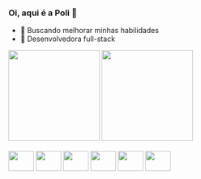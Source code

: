 ### Oi, aqui é a Poli 👻

- 🌱 Buscando melhorar minhas habilidades
- 🤯 Desenvolvedora full-stack

<div>
  <img height= '180em'src='https://github-readme-stats.vercel.app/api?username=poliana-dev&show_icons=true&theme=dracula'>
  <img height= '180em' src='https://github-readme-stats.vercel.app/api/top-langs/?username=poliana-dev&layout=compact&langs_count=16&theme=dracula'>
</div>

<div style="display:inline_block"><br/>
  <img align='center' height='40' width='50' src="https://cdn.jsdelivr.net/gh/devicons/devicon@latest/icons/python/python-original.svg" />
  <img align='center' height='40' width='50' src="https://cdn.jsdelivr.net/gh/devicons/devicon@latest/icons/javascript/javascript-original.svg" />
  <img align='center' height='40' width='50' src="https://cdn.jsdelivr.net/gh/devicons/devicon@latest/icons/html5/html5-original.svg" />
  <img align='center' height='40' width='50' src="https://cdn.jsdelivr.net/gh/devicons/devicon@latest/icons/css3/css3-original.svg" />
  <img align='center' height='40' width='50' src="https://cdn.jsdelivr.net/gh/devicons/devicon@latest/icons/php/php-original.svg" />
  <img align='center' height='40' width='50' src="https://cdn.jsdelivr.net/gh/devicons/devicon@latest/icons/django/django-plain-wordmark.svg" />

</div>


